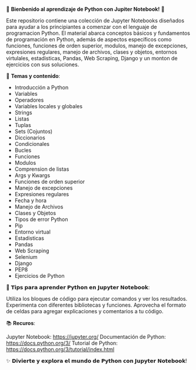 🌟 __Bienbenido al aprendizaje de Python con Jupiter Notebook!__ 🌟

Este repositorio contiene una colección de Jupyter Notebooks diseñados para ayudar a los principiantes a comenzar con el lenguaje de programacion Python. El material abarca conceptos básicos y fundamentos de programación en Python, además de aspectos específicos como funciones, funciones de orden superior, modulos, manejo de excepciones, expresiones regulares, manejo de archivos, clases y objetos, entornos virtulales, estadisticas, Pandas, Web Scraping, Django y un monton de ejercicios con sus soluciones.

🎯 __Temas y contenido__:

* Introducción a Python
* Variables
* Operadores
* Variables locales y globales
* Strings
* Listas
* Tuplas
* Sets (Cojuntos)
* Diccionarios
* Condicionales
* Bucles
* Funciones
* Modulos
* Comprension de listas
* Args y Kwargs
* Funciones de orden superior
* Manejo de excepciones
* Expresiones regulares
* Fecha y hora
* Manejo de Archivos
* Clases y Objetos
* Tipos de error Python
* Pip
* Entorno virtual
* Estadisticas
* Pandas
* Web Scraping
* Selenium
* Django
* PEP8
* Ejercicios de Python

🚀 𝗧𝗶𝗽𝘀 𝗽𝗮𝗿𝗮 𝗮𝗽𝗿𝗲𝗻𝗱𝗲𝗿 𝗣𝘆𝘁𝗵𝗼𝗻 𝗲𝗻 𝗝𝘂𝗽𝘆𝘁𝗲𝗿 𝗡𝗼𝘁𝗲𝗯𝗼𝗼𝗸:

Utiliza los bloques de código para ejecutar comandos y ver los resultados.
Experimenta con diferentes bibliotecas y funciones.
Aprovecha el formato de celdas para agregar explicaciones y comentarios a tu código.

📚 __Recuros__:

Jupyter Notebook: https://jupyter.org/
Documentación de Python: https://docs.python.org/3/
Tutorial de Python: https://docs.python.org/3/tutorial/index.html


✨ 𝗗𝗶𝘃𝗶𝗲𝗿𝘁𝗲 𝘆 𝗲𝘅𝗽𝗹𝗼𝗿𝗮 𝗲𝗹 𝗺𝘂𝗻𝗱𝗼 𝗱𝗲 𝗣𝘆𝘁𝗵𝗼𝗻 𝗰𝗼𝗻 𝗝𝘂𝗽𝘆𝘁𝗲𝗿 𝗡𝗼𝘁𝗲𝗯𝗼𝗼𝗸!
